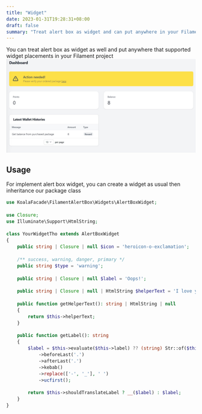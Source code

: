 ```yaml
---
title: "Widget"
date: 2023-01-31T19:28:31+08:00
draft: false
summary: "Treat alert box as widget and can put anywhere in your Filament"
---
```


You can treat alert box as widget as well and put anywhere
that supported widget placements in your Filament project
![preview](preview.jpg)

## Usage
For implement alert box widget, you can create a widget as usual then inheritance our package class

```php
use KoalaFacade\FilamentAlertBox\Widgets\AlertBoxWidget;

use Closure;
use Illuminate\Support\HtmlString;

class YourWidgetTho extends AlertBoxWidget
{
    public string | Closure | null $icon = 'heroicon-o-exclamation';

    /** success, warning, danger, primary */
    public string $type = 'warning';

    public string | Closure | null $label = 'Oops!';

    public string | Closure | null | HtmlString $helperText = 'I love your mom';

    public function getHelperText(): string | HtmlString | null
    {
        return $this->helperText;
    }

    public function getLabel(): string
    {
        $label = $this->evaluate($this->label) ?? (string) Str::of($this->getName())
            ->beforeLast('.')
            ->afterLast('.')
            ->kebab()
            ->replace(['-', '_'], ' ')
            ->ucfirst();

        return $this->shouldTranslateLabel ? __($label) : $label;
    }
}
```
